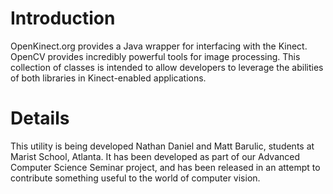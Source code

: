 # Introduction #

OpenKinect.org provides a Java wrapper for interfacing with the Kinect. OpenCV provides incredibly powerful tools for image processing. This collection of classes is intended to allow developers to leverage the abilities of both libraries in Kinect-enabled applications.


# Details #

This utility is being developed Nathan Daniel and Matt Barulic, students at Marist School, Atlanta. It has been developed as part of our Advanced Computer Science Seminar project, and has been released in an attempt to contribute something useful to the world of computer vision.